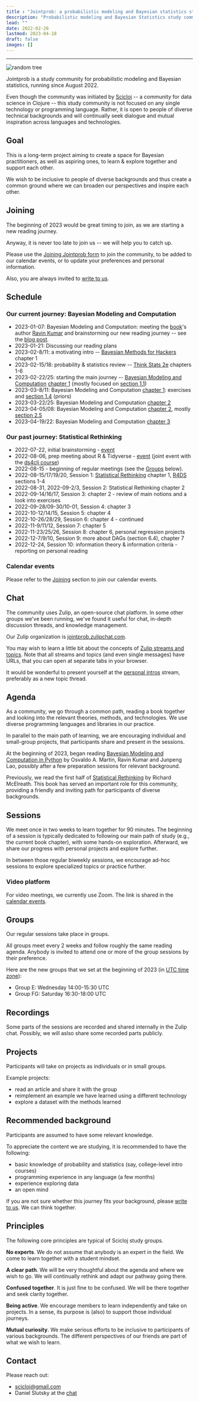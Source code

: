 ```yaml
---
title : "Jointprob: a probabilistic modeling and Bayesian statistics study community"
description: "Probabilistic modeling and Bayesian Statistics study community"
lead: ""
date: 2022-02-28
lastmod: 2023-04-18
draft: false
images: []
---
```

-------------------------------------------------------------------------------------------------------------------- 
![random tree](random-tree.jpg)

Jointprob is a study community for probabilistic modeling and Bayesian statistics, running since August 2022.

Even though the community was initiated by [Scicloj](https://scicloj.github.io/) -- a community for data science in Clojure -- this study community is not focused on any single technology or programming language. Rather, it is open to people of diverse technical backgrounds and will continually seek dialogue and mutual inspiration across languages and technologies.

## Goal

This is a long-term project aiming to create a space for Bayesian practitioners, as well as aspiring ones, to learn & explore together and support each other.

We wish to be inclusive to people of diverse backgrounds and thus create a common ground where we can broaden our perspectives and inspire each other.

## Joining

The beginning of 2023 would be great timing to join, as we are starting a new reading journey.

Anyway, it is never too late to join us -- we will help you to catch up.

Please use the [Joining Jointprob form](https://bit.ly/joining-jointprob) to join the community, to be added to our calendar events, or to update your preferences and personal information.

Also, you are always invited to [write to us](./#contact).

## Schedule

### Our current journey: Bayesian Modeling and Computation

* 2023-01-07: Bayesian Modeling and Computation: meeting the [book](https://bayesiancomputationbook.com/welcome.html)'s author [Ravin Kumar](https://ravinkumar.com/) and brainstorming our new reading journey -- see the [blog post](https://scicloj.github.io/blog/jointprob-in-2023-bayesian-modeling-and-computation-meeting-ravin-kumar/).
* 2023-01-21: Discussing our reading plans
* 2023-02-8/11: a motivating intro -- [Bayesian Methods for Hackers](https://github.com/CamDavidsonPilon/Probabilistic-Programming-and-Bayesian-Methods-for-Hackers) chapter 1
* 2023-02-15/18: probability & statistics review -- [Think Stats 2e](https://greenteapress.com/wp/think-stats-2e/) chapters 1-6
* 2023-02-22/25: starting the main journey -- [Bayesian Modeling and Computation](https://bayesiancomputationbook.com/welcome.html) [chapter 1](https://bayesiancomputationbook.com/markdown/chp_01.html#) (mostly focused on [section 1.1](https://bayesiancomputationbook.com/markdown/chp_01.html#bayesian-modeling))
* 2023-03-8/11: Bayesian Modeling and Computation [chapter 1](https://bayesiancomputationbook.com/markdown/chp_01.html#): exercises and [section 1.4](https://bayesiancomputationbook.com/markdown/chp_01.html#a-few-options-to-quantify-your-prior-information) (priors)
* 2023-03-22/25: Bayesian Modeling and Computation [chapter 2](https://bayesiancomputationbook.com/markdown/chp_02.html)
* 2023-04-05/08: Bayesian Modeling and Computation [chapter 2](https://bayesiancomputationbook.com/markdown/chp_02.html), mostly [section 2.5](https://bayesiancomputationbook.com/markdown/chp_02.html#model-comparison)
* 2023-04-19/22: Bayesian Modeling and Computation [chapter 3](https://bayesiancomputationbook.com/markdown/chp_03.html)

### Our past journey: Statistical Rethinking

* 2022-07-22, initial brainstorming - [event](https://bit.ly/jointprob-brainstorm-1)
* 2022-08-06, prep meeting about R & Tidyverse - [event](https://clojureverse.org/t/ds4clj-prep-meeting-studying-a-bit-of-r-tidyverse/) (joint event with the [ds4clj course](../ds4clj)) 
* 2022-08-15 - beginning of regular meetings (see the [Groups](./#groups) below).
* 2022-08-15/17/19/20, Session 1: [Statistical Rethinking](https://xcelab.net/rm/statistical-rethinking/) chapter 1, [R4DS](https://r4ds.had.co.nz/) sections 1-4
* 2022-08-31, 2022-09-2/3, Session 2: Statistical Rethinking chapter 2
* 2022-09-14/16/17, Session 3: chapter 2 - review of main notions and a look into exercises
* 2022-09-28/09-30/10-01, Session 4: chapter 3
* 2022-10-12/14/15, Session 5: chapter 4
* 2022-10-26/28/29, Session 6: chapter 4 - continued
* 2022-11-9/11/12, Session 7: chapter 5
* 2022-11-23/25/26, Session 8: chapter 6, personal regression projects
* 2022-12-7/9/10, Session 9: more about DAGs (section 6.4), chapter 7
* 2022-12-24, Session 10: information theory & information criteria - reporting on personal reading 


### Calendar events
Please refer to the [Joining](./#joining) section to join our calendar events.

## Chat

The community uses Zulip, an open-source chat platform. In some other groups we've been running, we've found it useful for chat, in-depth discussion threads, and knowledge management.

Our Zulip organization is [jointprob.zulipchat.com](https://jointprob.zulipchat.com/).

You may wish to learn a little bit about the concepts of [Zulip streams and topics](https://zulipchat.com/help/about-streams-and-topics). Note that all streams and topics (and even single messages) have URLs, that you can open at separate tabs in your browser.

It would be wonderful to present yourself at the [personal intros](https://jointprob.zulipchat.com/#narrow/stream/331546-personal-intros) stream, preferably as a new topic thread.

## Agenda

As a community, we go through a common path, reading a book together and looking into the relevant theories, methods, and technologies. We use diverse programming languages and libraries in our practice.

In parallel to the main path of learning, we are encouraging individual and small-group projects, that participants share and present in the sessions.

At the beginning of 2023, began reading [Bayesian Modeling and Computation in Python](https://bayesiancomputationbook.com/welcome.html) by Osvaldo A. Martin, Ravin Kumar and Junpeng Lao, possibly after a few preparation sessions for relevant background.

Previously, we read the first half of [Statistical Rethinking](https://www.routledge.com/Statistical-Rethinking-A-Bayesian-Course-with-Examples-in-R-and-STAN/McElreath/p/book/9780367139919/) by Richard McElreath. This book has served an important role for this community, providing a friendly and inviting path for participants of diverse backgrounds.


## Sessions

We meet once in two weeks to learn together for 90 minutes.
The beginning of a session is typically dedicated to following our main path of study (e.g., the current book chapter), with some hands-on exploration. Afterward, we share our progress with personal projects and explore further.

In between those regular biweekly sessions, we encourage ad-hoc sessions to explore specialized topics or practice further.

### Video platform

For video meetings, we currently use Zoom. The link is shared in the [calendar events](./#calendar-events).

## Groups

Our regular sessions take place in groups. 

All groups meet every 2 weeks and follow roughly the same reading agenda. Anybody is invited to attend one or more of the group sessions by their preference.

Here are the new groups that we set at the beginning of 2023 (in [UTC time zone](https://time.is/UTC)):
* Group E: Wednesday 14:00-15:30 UTC
* Group FG: Saturday 16:30-18:00 UTC

## Recordings

Some parts of the sessions are recorded and shared internally in the Zulip chat. Possibly, we will aslso share some recorded parts publicly.

## Projects

Participants will take on projects as individuals or in small groups.

Example projects:
* read an article and share it with the group
* reimplement an example we have learned using a different technology
* explore a dataset with the methods learned

## Recommended background

Participants are assumed to have some relevant knowledge. 

To appreciate the content we are studying, it is recommended to have the following:
- basic knowledge of probability and statistics (say, college-level intro courses)
- programming experience in any language (a few months)
- experience exploring data
- an open mind

If you are not sure whether this journey fits your background, please [write to us](./#contact). We can think together.

## Principles

The following core principles are typical of Scicloj study groups.
 
**No experts**. We do not assume that anybody is an expert in the field. We come to learn together with a student mindset.

**A clear path**. We will be very thoughtful about the agenda and where we wish to go. We will continually rethink and adapt our pathway going there.

**Confused together**. It is just fine to be confused. We will be there together and seek clarity together.

**Being active**. We encourage members to learn independently and take on projects. In a sense, its purpose is (also) to support those individual journeys.

**Mutual curiosity**. We make serious efforts to be inclusive to participants of various backgrounds. The different perspectives of our friends are part of what we wish to learn.


## Contact

Please reach out:
* <a href="mailto:scicloj@gmail.com">scicloj@gmail.com</a>
* Daniel Slutsky at the [chat](./#chat)
